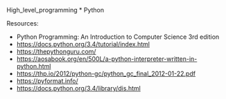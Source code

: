 High_level_programming * Python

Resources:

* Python Programming: An Introduction to Computer Science 3rd edition
* https://docs.python.org/3.4/tutorial/index.html
* https://thepythonguru.com/
* https://aosabook.org/en/500L/a-python-interpreter-written-in-python.html
* https://thp.io/2012/python-gc/python_gc_final_2012-01-22.pdf
* https://pyformat.info/
* https://docs.python.org/3.4/library/dis.html
